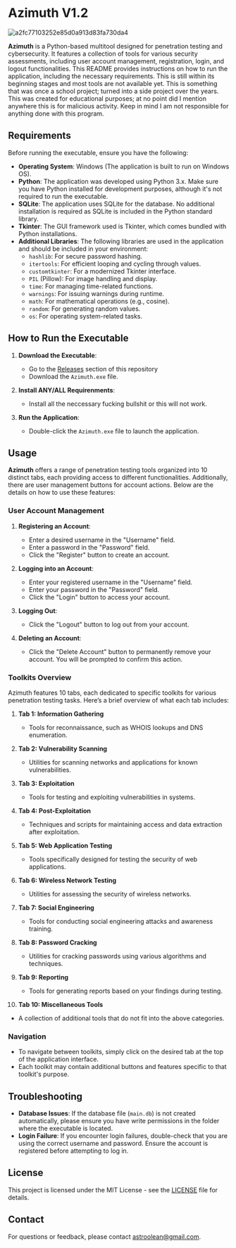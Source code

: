# Azimuth V1.2

![a2fc77103252e85d0a913d83fa730da4](https://github.com/user-attachments/assets/830f8bc9-d3fc-42df-955f-6e864232ca47)


**Azimuth** is a Python-based multitool designed for penetration testing and cybersecurity. It features a collection of tools for various security assessments, including user account management, registration, login, and logout functionalities. This README provides instructions on how to run the application, including the necessary requirements. This is still within its beginning stages and most tools are not available yet. This is something that was once a school project; turned into a side project over the years. This was created for educational purposes; at no point did I mention anywhere this is for malicious activity. Keep in mind I am not responsible for anything done with this program.

## Requirements

Before running the executable, ensure you have the following:

- **Operating System**: Windows (The application is built to run on Windows OS).
- **Python**: The application was developed using Python 3.x. Make sure you have Python installed for development purposes, although it's not required to run the executable.
- **SQLite**: The application uses SQLite for the database. No additional installation is required as SQLite is included in the Python standard library.
- **Tkinter**: The GUI framework used is Tkinter, which comes bundled with Python installations.
- **Additional Libraries**: The following libraries are used in the application and should be included in your environment:
  - `hashlib`: For secure password hashing.
  - `itertools`: For efficient looping and cycling through values.
  - `customtkinter`: For a modernized Tkinter interface.
  - `PIL` (Pillow): For image handling and display.
  - `time`: For managing time-related functions.
  - `warnings`: For issuing warnings during runtime.
  - `math`: For mathematical operations (e.g., cosine).
  - `random`: For generating random values.
  - `os`: For operating system-related tasks.

## How to Run the Executable

1. **Download the Executable**:
   - Go to the [Releases](https://github.com/Astroolean/Azimuth/releases) section of this repository
   - Download the `Azimuth.exe` file.

2. **Install ANY/ALL Requirenments**:
   - Install all the neccessary fucking bullshit or this will not work.

3. **Run the Application**:
   - Double-click the `Azimuth.exe` file to launch the application.

## Usage

**Azimuth** offers a range of penetration testing tools organized into 10 distinct tabs, each providing access to different functionalities. Additionally, there are user management buttons for account actions. Below are the details on how to use these features:

### User Account Management

1. **Registering an Account**:
   - Enter a desired username in the "Username" field.
   - Enter a password in the "Password" field.
   - Click the "Register" button to create an account.

2. **Logging into an Account**:
   - Enter your registered username in the "Username" field.
   - Enter your password in the "Password" field.
   - Click the "Login" button to access your account.

3. **Logging Out**:
   - Click the "Logout" button to log out from your account.

4. **Deleting an Account**:
   - Click the "Delete Account" button to permanently remove your account. You will be prompted to confirm this action.

### Toolkits Overview

Azimuth features 10 tabs, each dedicated to specific toolkits for various penetration testing tasks. Here’s a brief overview of what each tab includes:

1. **Tab 1: Information Gathering**
   - Tools for reconnaissance, such as WHOIS lookups and DNS enumeration.

2. **Tab 2: Vulnerability Scanning**
   - Utilities for scanning networks and applications for known vulnerabilities.

3. **Tab 3: Exploitation**
   - Tools for testing and exploiting vulnerabilities in systems.

4. **Tab 4: Post-Exploitation**
   - Techniques and scripts for maintaining access and data extraction after exploitation.

5. **Tab 5: Web Application Testing**
   - Tools specifically designed for testing the security of web applications.

6. **Tab 6: Wireless Network Testing**
   - Utilities for assessing the security of wireless networks.

7. **Tab 7: Social Engineering**
   - Tools for conducting social engineering attacks and awareness training.

8. **Tab 8: Password Cracking**
   - Utilities for cracking passwords using various algorithms and techniques.

9. **Tab 9: Reporting**
   - Tools for generating reports based on your findings during testing.

10. **Tab 10: Miscellaneous Tools**
   - A collection of additional tools that do not fit into the above categories.

### Navigation

- To navigate between toolkits, simply click on the desired tab at the top of the application interface.
- Each toolkit may contain additional buttons and features specific to that toolkit's purpose.

## Troubleshooting

- **Database Issues**: If the database file (`main.db`) is not created automatically, please ensure you have write permissions in the folder where the executable is located.
- **Login Failure**: If you encounter login failures, double-check that you are using the correct username and password. Ensure the account is registered before attempting to log in.

## License

This project is licensed under the MIT License - see the [LICENSE](LICENSE) file for details.

## Contact

For questions or feedback, please contact [astroolean@gmail.com](mailto:astroolean@gmail.com).

